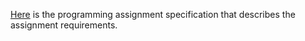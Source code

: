 [Here](https://coursera.cs.princeton.edu/algs4/assignments/percolation/specification.php) is the programming assignment specification that describes the assignment requirements.
